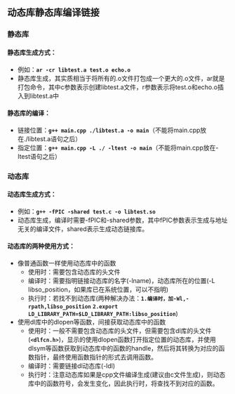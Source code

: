 ## 动态库静态库编译链接 
### 静态库
#### 静态库生成方式：
+ 例如：**`ar -cr libtest.a test.o echo.o`**  
+ 静态库生成，其实质相当于将所有的.o文件打包成一个更大的.o文件，ar就是打包命令，其中c参数表示创建libtest.a文件，r参数表示将test.o和echo.o插入到libtest.a中  
#### 静态库的编译：
+ 链接位置：**`g++ main.cpp ./libtest.a -o main`**（不能将main.cpp放在./libtest.a语句之后）  
+ 指定位置：**`g++ main.cpp -L ./ -ltest -o main`**（不能将main.cpp放在-ltest语句之后）  

### 动态库
#### 动态库生成方式：
+ 例如：**`g++ -fPIC -shared test.c -o libtest.so`**  
+ 动态库生成，编译时需要-fPIC和-shared参数，其中fPIC参数表示生成与地址无关的编译文件，shared表示生成动态链接库。  
#### 动态库的两种使用方式：
+ 像普通函数一样使用动态库中的函数  
    + 使用时：需要包含动态库的头文件  
    + 编译时：需要指明链接动态库的名字(-lname)，动态库所在的位置(-L libso_position，如果库已在系统位置，可以不指明)  
    + 执行时：若找不到动态库(两种解决办法：**`1.编译时，加-Wl,-rpath,libso_position`** **`2.export LD_LIBRARY_PATH=$LD_LIBRARY_PATH:libso_position`**)  
+ 使用dl库中的dlopen等函数，间接获取动态库中的函数
    + 使用时：一般不需要包含动态库的头文件，但需要包含dl库的头文件(**`<dlfcn.h>`**)，显示的使用dlopen函数打开指定位置的动态库，并使用dlsym等函数获取到动态库中的函数的handle，然后将其转换为对应的函数指针，最终使用函数指针的形式去调用函数。  
    + 编译时：需要链接dl动态库(-ldl)  
    + 执行时：注意动态库如果是cpp文件编译生成(建议由c文件生成)，则动态库中的函数符号，会发生变化，因此执行时，将查找不到对应的函数。  
